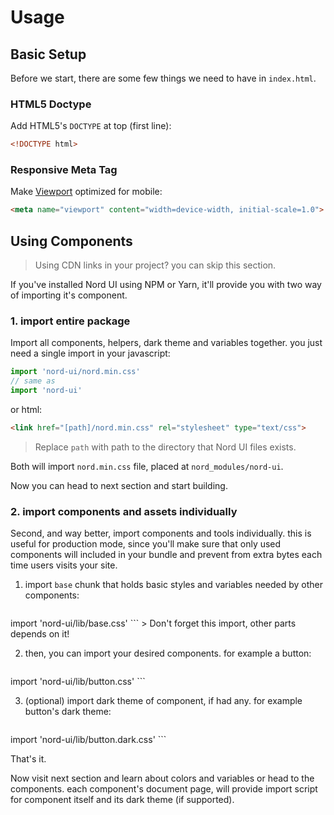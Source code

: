 # Usage

## Basic Setup

Before we start, there are some few things we need to have in `index.html`.

### HTML5 Doctype

Add HTML5's `DOCTYPE` at top (first line):

```html
<!DOCTYPE html>
```

### Responsive Meta Tag

Make [Viewport](https://developer.mozilla.org/en-US/docs/Mozilla/Mobile/Viewport_meta_tag) optimized for mobile:

```html
<meta name="viewport" content="width=device-width, initial-scale=1.0">
```

## Using Components

> Using CDN links in your project? you can skip this section.

If you've installed Nord UI using NPM or Yarn, it'll provide you with two way of importing it's component.

###  1. import entire package

Import all components, helpers, dark theme and variables together. you just need a single import in your javascript:

```javascript
import 'nord-ui/nord.min.css'
// same as
import 'nord-ui'
```

or html:

```html
<link href="[path]/nord.min.css" rel="stylesheet" type="text/css">
```

> Replace `path` with path to the directory that Nord UI files exists.

Both will import `nord.min.css` file, placed at `nord_modules/nord-ui`.

Now you can head to next section and start building.

### 2. import components and assets individually

Second, and way better, import components and tools individually. this is useful for production mode, since you'll make sure that only used components will included in your bundle and prevent from extra bytes each time users visits your site.

1. import `base` chunk that holds basic styles and variables needed by other components: 

	```javascript
import 'nord-ui/lib/base.css'
	```
	> Don't forget this import, other parts depends on it!

2. then, you can import your desired components. for example a button:

	```javascript
import 'nord-ui/lib/button.css'
	```

3. (optional) import dark theme of component, if had any. for example button's dark theme:

   	```javascript
import 'nord-ui/lib/button.dark.css'
	```

That's it.

Now visit next section and learn about colors and variables or head to the components. each component's document page, will provide import script for component itself and its dark theme (if supported).

